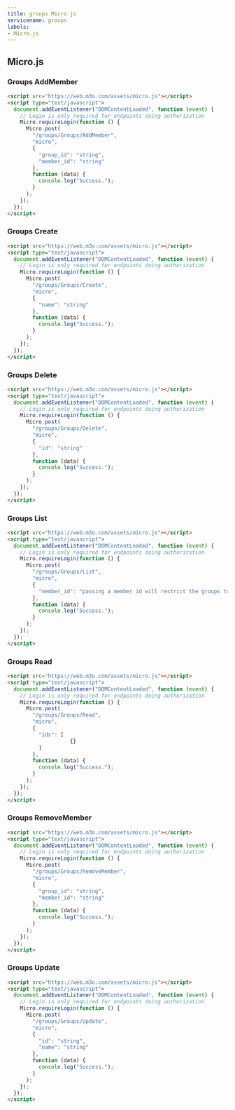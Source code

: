 ```yaml
---
title: groups Micro.js
servicename: groups
labels: 
- Micro.js
---
```


## Micro.js


### Groups AddMember
<!-- We use the request body description here as endpoint descriptions are not
being lifted correctly from the proto by the openapi spec generator -->

```html
<script src="https://web.m3o.com/assets/micro.js"></script>
<script type="text/javascript">
  document.addEventListener("DOMContentLoaded", function (event) {
    // Login is only required for endpoints doing authorization
    Micro.requireLogin(function () {
      Micro.post(
        "/groups/Groups/AddMember",
        "micro",
        {
          "group_id": "string",
          "member_id": "string"
        },
        function (data) {
          console.log("Success.");
        }
      );
    });
  });
</script>
```


### Groups Create
<!-- We use the request body description here as endpoint descriptions are not
being lifted correctly from the proto by the openapi spec generator -->

```html
<script src="https://web.m3o.com/assets/micro.js"></script>
<script type="text/javascript">
  document.addEventListener("DOMContentLoaded", function (event) {
    // Login is only required for endpoints doing authorization
    Micro.requireLogin(function () {
      Micro.post(
        "/groups/Groups/Create",
        "micro",
        {
          "name": "string"
        },
        function (data) {
          console.log("Success.");
        }
      );
    });
  });
</script>
```


### Groups Delete
<!-- We use the request body description here as endpoint descriptions are not
being lifted correctly from the proto by the openapi spec generator -->

```html
<script src="https://web.m3o.com/assets/micro.js"></script>
<script type="text/javascript">
  document.addEventListener("DOMContentLoaded", function (event) {
    // Login is only required for endpoints doing authorization
    Micro.requireLogin(function () {
      Micro.post(
        "/groups/Groups/Delete",
        "micro",
        {
          "id": "string"
        },
        function (data) {
          console.log("Success.");
        }
      );
    });
  });
</script>
```


### Groups List
<!-- We use the request body description here as endpoint descriptions are not
being lifted correctly from the proto by the openapi spec generator -->

```html
<script src="https://web.m3o.com/assets/micro.js"></script>
<script type="text/javascript">
  document.addEventListener("DOMContentLoaded", function (event) {
    // Login is only required for endpoints doing authorization
    Micro.requireLogin(function () {
      Micro.post(
        "/groups/Groups/List",
        "micro",
        {
          "member_id": "passing a member id will restrict the groups to that which the member is part of"
        },
        function (data) {
          console.log("Success.");
        }
      );
    });
  });
</script>
```


### Groups Read
<!-- We use the request body description here as endpoint descriptions are not
being lifted correctly from the proto by the openapi spec generator -->

```html
<script src="https://web.m3o.com/assets/micro.js"></script>
<script type="text/javascript">
  document.addEventListener("DOMContentLoaded", function (event) {
    // Login is only required for endpoints doing authorization
    Micro.requireLogin(function () {
      Micro.post(
        "/groups/Groups/Read",
        "micro",
        {
          "ids": [
                    {}
          ]
        },
        function (data) {
          console.log("Success.");
        }
      );
    });
  });
</script>
```


### Groups RemoveMember
<!-- We use the request body description here as endpoint descriptions are not
being lifted correctly from the proto by the openapi spec generator -->

```html
<script src="https://web.m3o.com/assets/micro.js"></script>
<script type="text/javascript">
  document.addEventListener("DOMContentLoaded", function (event) {
    // Login is only required for endpoints doing authorization
    Micro.requireLogin(function () {
      Micro.post(
        "/groups/Groups/RemoveMember",
        "micro",
        {
          "group_id": "string",
          "member_id": "string"
        },
        function (data) {
          console.log("Success.");
        }
      );
    });
  });
</script>
```


### Groups Update
<!-- We use the request body description here as endpoint descriptions are not
being lifted correctly from the proto by the openapi spec generator -->

```html
<script src="https://web.m3o.com/assets/micro.js"></script>
<script type="text/javascript">
  document.addEventListener("DOMContentLoaded", function (event) {
    // Login is only required for endpoints doing authorization
    Micro.requireLogin(function () {
      Micro.post(
        "/groups/Groups/Update",
        "micro",
        {
          "id": "string",
          "name": "string"
        },
        function (data) {
          console.log("Success.");
        }
      );
    });
  });
</script>
```


